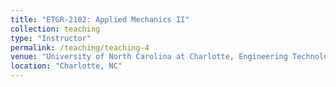 ```yaml
---
title: "ETGR-2102: Applied Mechanics II"
collection: teaching
type: "Instructor"
permalink: /teaching/teaching-4
venue: "University of North Carolina at Charlotte, Engineering Technology and Construction Management, Fall 2025"
location: "Charlotte, NC"
---
```


